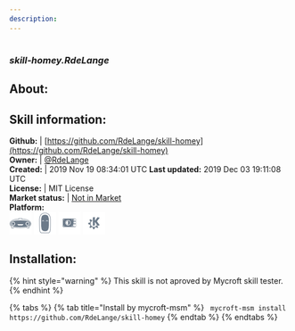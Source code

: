 ```yaml
---
description: 
---
```


#   
### _skill-homey.RdeLange_  
## About:  


## Skill information:  
**Github:** | [https://github.com/RdeLange/skill-homey](https://github.com/RdeLange/skill-homey)  
**Owner:** | [@RdeLange](https://github.com/RdeLange)  
**Created:** | 2019 Nov 19 08:34:01 UTC  **Last updated:** 2019 Dec 03 19:11:08 UTC  
**License:** | MIT License  
**Market status:** | [Not in Market](https://market.mycroft.ai/skill/)  
**Platform:**  
 ![Mark I](../.gitbook/assets/mark-1-icon.png)  ![Mark II](../.gitbook/assets/mark-2-icon.png)  ![Picroft](../.gitbook/assets/picroft-icon.png)  ![plasmoid](../.gitbook/assets/kde.png)   
## Installation:  
{% hint style="warning" %}
This skill is not aproved by Mycroft skill tester.
{% endhint %}
    
{% tabs %}
{% tab title="Install by mycroft-msm" %}
``` mycroft-msm install https://github.com/RdeLange/skill-homey```
{% endtab %}
  {% endtabs %}
  